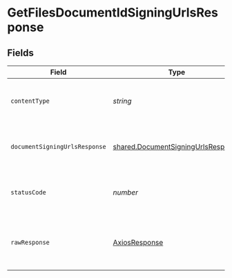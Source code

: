 # GetFilesDocumentIdSigningUrlsResponse


## Fields

| Field                                                                                           | Type                                                                                            | Required                                                                                        | Description                                                                                     |
| ----------------------------------------------------------------------------------------------- | ----------------------------------------------------------------------------------------------- | ----------------------------------------------------------------------------------------------- | ----------------------------------------------------------------------------------------------- |
| `contentType`                                                                                   | *string*                                                                                        | :heavy_check_mark:                                                                              | HTTP response content type for this operation                                                   |
| `documentSigningUrlsResponse`                                                                   | [shared.DocumentSigningUrlsResponse](../../../sdk/models/shared/documentsigningurlsresponse.md) | :heavy_minus_sign:                                                                              | Document Response with Signing Urls                                                             |
| `statusCode`                                                                                    | *number*                                                                                        | :heavy_check_mark:                                                                              | HTTP response status code for this operation                                                    |
| `rawResponse`                                                                                   | [AxiosResponse](https://axios-http.com/docs/res_schema)                                         | :heavy_check_mark:                                                                              | Raw HTTP response; suitable for custom response parsing                                         |